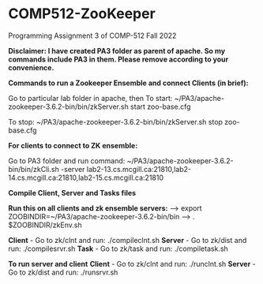 # COMP512-ZooKeeper
Programming Assignment 3 of COMP-512 Fall 2022

**Disclaimer: I have created PA3 folder as parent of apache. So my commands include PA3 in them. Please remove according to your convenience.**

**Commands to run a Zookeeper Ensemble and connect Clients (in brief):**

Go to particular lab folder in apache, then
To start: ~/PA3/apache-zookeeper-3.6.2-bin/bin/zkServer.sh start zoo-base.cfg

To stop: ~/PA3/apache-zookeeper-3.6.2-bin/bin/zkServer.sh stop zoo-base.cfg

**For clients to connect to ZK ensemble:**

Go to PA3 folder and run command:
~/PA3/apache-zookeeper-3.6.2-bin/bin/zkCli.sh -server lab2-13.cs.mcgill.ca:21810,lab2-14.cs.mcgill.ca:21810,lab2-15.cs.mcgill.ca:21810

**Compile Client, Server and Tasks files**

**Run this on all clients and zk ensemble servers:**
--> export ZOOBINDIR=~/PA3/apache-zookeeper-3.6.2-bin/bin
--> . $ZOOBINDIR/zkEnv.sh

**Client** - Go to zk/clnt and run: ./compileclnt.sh
**Server** - Go to zk/dist and run: ./compilesrvr.sh
**Task** - Go to zk/task and run: ./compiletask.sh

**To run server and client**
**Client** - Go to zk/clnt and run: ./runclnt.sh
**Server** - Go to zk/dist and run: ./runsrvr.sh
